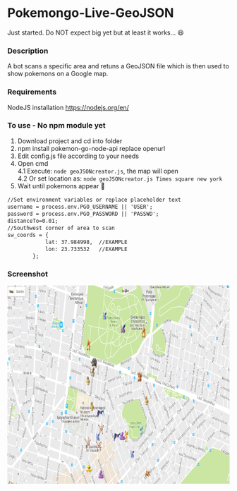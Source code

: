 # Pokemongo-Live-GeoJSON

Just started. Do NOT expect big yet but at least it works... :laughing:

### Description
A bot scans a specific area and retuns a GeoJSON file which is then used to show pokemons on a Google map.

### Requirements
NodeJS installation https://nodejs.org/en/

### To use - No npm module yet

1. Download project and cd into folder</br>
2. npm install pokemon-go-node-api replace openurl</br>
3. Edit config.js file according to your needs</br>
4. Open cmd</br>
4.1 Execute: ```node geoJSONcreator.js```, the map will open</br>
4.2 Or set location as: ```node geoJSONcreator.js Times square new york```</br>
5. Wait until pokemons appear :punch:</br>
```
//Set environment variables or replace placeholder text
username = process.env.PGO_USERNAME || 'USER';
password = process.env.PGO_PASSWORD || 'PASSWD';
distanceTo=0.01;
//Southwest corner of area to scan
sw_coords = {
            lat: 37.984998,  //EXAMPLE
            lon: 23.733532   //EXAMPLE
        };
```

### Screenshot

<p align="center">
  <img src="example_screenshot.png" height="450"/>
</p>
